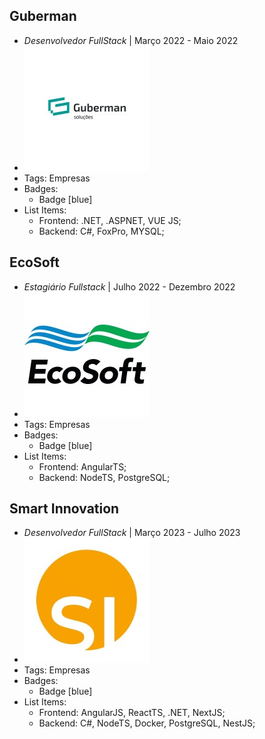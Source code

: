 ## Guberman
- *Desenvolvedor FullStack* | Março 2022 - Maio 2022
- ![logo512](../assets/guberman_logo.jpg)
- Tags: Empresas
- Badges:
  - Badge [blue]
- List Items:
  - Frontend: .NET, .ASPNET, VUE JS;
  - Backend: C#, FoxPro, MYSQL;

## EcoSoft
- *Estagiário Fullstack* | Julho 2022 - Dezembro 2022
- ![logo512](../assets/ecosoft_solucoes_ambientais_logo.jpg)
- Tags: Empresas
- Badges:
  - Badge [blue]
- List Items:
  - Frontend: AngularTS;
  - Backend: NodeTS, PostgreSQL;

## Smart Innovation
- *Desenvolvedor FullStack* | Março 2023 - Julho 2023
- ![logo512](../assets/smartinnovationbr_logo.jpg)
- Tags: Empresas
- Badges:
  - Badge [blue]
- List Items:
  - Frontend: AngularJS, ReactTS, .NET, NextJS;
  - Backend: C#, NodeTS, Docker, PostgreSQL, NestJS;